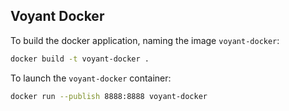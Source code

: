 ## Voyant Docker
To build the docker application, naming the image `voyant-docker`:

```bash
docker build -t voyant-docker .
```

To launch the `voyant-docker` container:
```bash
docker run --publish 8888:8888 voyant-docker
```

```

